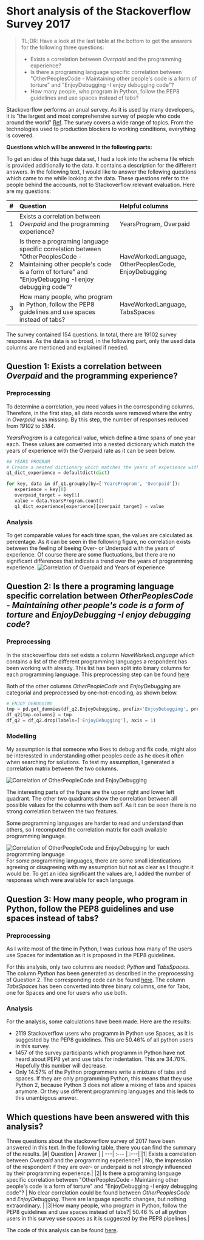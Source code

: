 # Short analysis of the Stackoverflow Survey 2017
> TL;DR: Have a look at the last table at the bottom to get the answers for the following three questions: 
> - Exists a correlation between *Overpaid* and the programming experience?
> - Is there a programing language specific correlation between "OtherPeoplesCode - Maintaining other people's code is a form of torture" and "EnjoyDebugging -I enjoy debugging code"?
> - How many people, who program in Python, follow the PEP8 guidelines and use spaces instead of tabs?

Stackoverflow performs an anual survey. As it is used by many developers, it is "the largest and most comprehensive survey of people who code around the world" [Ref](https://insights.stackoverflow.com/survey/). 
The survey covers a wide range of topics. From the technologies used to production blockers to working conditions, everything is covered.

**Questions which will be answered in the following parts:**

To get an idea of this huge data set, I had a look into the schema file which is provided additionally to the data. It contains a description for the different answers. In the following text, I would like to answer the following questions which came to me while looking at the data. These questions refer to the people behind the accounts, not to Stackoverflow relevant evaluation. Here are my questions:  

|#| Question | Helpful columns |
| ---| :--- | :---|
|1| Exists a correlation between *Overpaid* and the programming experience? | YearsProgram, Overpaid |
|2| Is there a programing language specific correlation between "OtherPeoplesCode - Maintaining other people's code is a form of torture" and "EnjoyDebugging -I enjoy debugging code"? | HaveWorkedLanguage, OtherPeoplesCode, EnjoyDebugging |
|3|How many people, who program in Python, follow the PEP8 guidelines and use spaces instead of tabs?|HaveWorkedLanguage, TabsSpaces |

The survey contained 154 questions. In total, there are 19102 survey responses. As the data is so broad, in the following part, only the used data columns are mentioned and explained if needed. 



## Question 1: Exists a correlation between *Overpaid* and the programming experience?
### Preprocessing
To determine a correlation, you need values in the corresponding columns. Therefore, in the first step, all data records were removed where the entry in *Overpaid* was missing. By this step, the number of responses reduced from *19102* to *5184*.

*YearsProgram* is a categorical value, which define a time spans of one year each. These values are converted into a nested dictionary which match the years of experience with the Overpaid rate as it can be seen below. 
 ``` Python
## YEARS PROGRAM
# Create a nested dictionary which matches the years of experience with the overpaid rate
q1_dict_experience = defaultdict(dict)

for key, data in df_q1.groupby(by=['YearsProgram', 'Overpaid']):
    experience = key[0]
    overpaid_target = key[1]
    value = data.YearsProgram.count()
    q1_dict_experience[experience][overpaid_target] = value
 ```

### Analysis
To get comparable values for each time span, the values are calculated as percentage.
As it can be seen in the following figure, no correlation exists between the feeling of beeing Over- or Underpaid with the years of experience. Of course there are some fluctuations, but there are no significant differences that indicate a trend over the years of programming experience.
![Correlation of Overpaid and Years of experience](YearsProgram_vs_Overpaid.png)



## Question 2: Is there a programing language specific correlation between *OtherPeoplesCode - Maintaining other people's code is a form of torture* and *EnjoyDebugging -I enjoy debugging code*?
### Preprocessing
In the stackoverflow data set exists a column *HaveWorkedLanguage* which contains a list of the different programming languages a respondent has been working with already. This list has been split into binary columns for each programming language. This preprocessing step can be found [here](../notebooks/Stackoverflow_Survey_2017.ipynb#Clean)

Both of the other columns *OtherPeopleCode* and *EnjoyDebugging* are categorial and preprocessed by one-hot-encoding, as shown below.

``` Python
# ENJOY DEBUGGING
tmp = pd.get_dummies(df_q2.EnjoyDebugging, prefix='EnjoyDebugging', prefix_sep='_')
df_q2[tmp.columns] = tmp
df_q2 = df_q2.drop(labels=['EnjoyDebugging'], axis = 1)
```
### Modelling
My assumption is that someone who likes to debug and fix code, might also be interessted in understanding other peoples code as he does it often when searching for solutions. To test my assumption, I generated a correlation matrix between the two columns.

![Correlation of OtherPeopleCode and EnjoyDebugging](OtherPeopleCode_vs_EnjoyDebugging.png)

The interesting parts of the figure are the upper right and lower left quadrant. The other two quadrants show the correlation between all possible values for the columns with them self.
As it can be seen there is no strong correlation between the two features.

Some programming languages are harder to read and understand than others, so I recomputed the correlation matrix for each available programming language.

![Correlation of OtherPeopleCode and EnjoyDebugging for each programming language](OtherPeopleCode_vs_EnjoyDebugging_ProgLanguages.png)
For some programming languages, there are some small identications agreeing or disagreeing with my assumption but not as clear as I thought it would be. To get an idea significant the values are, I added the number of responses which were available for each language.


## Question 3: How many people, who program in Python, follow the PEP8 guidelines and use spaces instead of tabs?
### Preprocessing
As I write most of the time in Python, I was curious how many of the users use Spaces for indentation as it is proposed in the PEP8 guidelines.

For this analysis, only two columns are needed: *Python* and *TabsSpaces*. The column *Python* has been generated as described in the preprocessing of Question 2. The corresponding code can be found [here](../notebooks/Stackoverflow_Survey_2017.ipynb#Clean). The column *TabsSpaces* has been converted into three binary columns, one for Tabs, one for Spaces and one for users who use both.
### Analysis
For the analysis, some calculations have been made. Here are the results: 
- 2119 Stackoverflow users who programm in Python use Spaces, as it is suggested by the PEP8 guidelines. This are 50.46% of all python users in this survey.
- 1457 of the survey participants which programm in Python have not heard about PEP8 yet and use tabs for indentation. This are 34.70%. Hopefully this number will decrease.
- Only 14.57% of the Python programmers write a mixture of tabs and spaces. If they are only programming Python, this means that they use Python 2, because Python 3 does not allow a mixing of tabs and spaces anymore. Or they use different programming languages and this leds to this unambigous answer.

## Which questions have been answered with this analysis?
Three questions about the stackoverflow survey of 2017 have been answered in this text. In the following table, there you can find the summary of the results.
|#| Question | Answer |
| ---| :--- | :---|
|1| Exists a correlation between *Overpaid* and the programming experience? | No, the impression of the respondent if they are over- or underpaid is not strongly influenced by their programming experience.|
|2| Is there a programing language specific correlation between "OtherPeoplesCode - Maintaining other people's code is a form of torture" and "EnjoyDebugging -I enjoy debugging code"? | No clear correlation could be found between *OtherPeoplesCode* and *EnjoyDebugging*. There are language specific changes, but nothing extraordinary. |
|3|How many people, who program in Python, follow the PEP8 guidelines and use spaces instead of tabs?| 50.46 % of all python users in this survey use spaces as it is suggested by the PEP8 pipelines.|

The code of this analysis can be found [here](../notebooks/Stackoverflow_Survey_2017.ipynb).